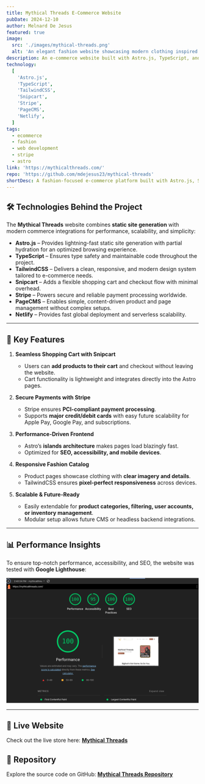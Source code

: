 ```yaml
---
title: Mythical Threads E-Commerce Website
pubDate: 2024-12-10
author: Melnard De Jesus
featured: true
image:
  src: './images/mythical-threads.png'
  alt: 'An elegant fashion website showcasing modern clothing inspired by myths and legends'
description: An e-commerce website built with Astro.js, TypeScript, and TailwindCSS, integrated with Snipcart and Stripe for a seamless shopping and checkout experience.
technology:
  [
    'Astro.js',
    'TypeScript',
    'TailwindCSS',
    'Snipcart',
    'Stripe',
    'PageCMS',
    'Netlify',
  ]
tags:
  - ecommerce
  - fashion
  - web development
  - stripe
  - astro
link: 'https://mythicalthreads.com/'
repo: 'https://github.com/mdejesus23/mythical-threads'
shortDesc: A fashion-focused e-commerce platform built with Astro.js, Snipcart, and Stripe, featuring fast performance, SEO optimization, and a smooth checkout experience.
---
```


## 🛠 Technologies Behind the Project

The **Mythical Threads** website combines **static site generation** with modern commerce integrations for performance, scalability, and simplicity:

- **Astro.js** – Provides lightning-fast static site generation with partial hydration for an optimized browsing experience.
- **TypeScript** – Ensures type safety and maintainable code throughout the project.
- **TailwindCSS** – Delivers a clean, responsive, and modern design system tailored to e-commerce needs.
- **Snipcart** – Adds a flexible shopping cart and checkout flow with minimal overhead.
- **Stripe** – Powers secure and reliable payment processing worldwide.
- **PageCMS** – Enables simple, content-driven product and page management without complex setups.
- **Netlify** – Provides fast global deployment and serverless scalability.

---

## 🌟 Key Features

1. **Seamless Shopping Cart with Snipcart**

   - Users can **add products to their cart** and checkout without leaving the website.
   - Cart functionality is lightweight and integrates directly into the Astro pages.

2. **Secure Payments with Stripe**

   - Stripe ensures **PCI-compliant payment processing**.
   - Supports **major credit/debit cards** with easy future scalability for Apple Pay, Google Pay, and subscriptions.

3. **Performance-Driven Frontend**

   - Astro’s **islands architecture** makes pages load blazingly fast.
   - Optimized for **SEO, accessibility, and mobile devices**.

4. **Responsive Fashion Catalog**

   - Product pages showcase clothing with **clear imagery and details**.
   - TailwindCSS ensures **pixel-perfect responsiveness** across devices.

5. **Scalable & Future-Ready**
   - Easily extendable for **product categories, filtering, user accounts, or inventory management**.
   - Modular setup allows future CMS or headless backend integrations.

---

## 📊 Performance Insights

To ensure top-notch performance, accessibility, and SEO, the website was tested with **Google Lighthouse**:

![Lighthouse performance results for Mythical Threads](./images/mythicalthreads-lighthouse-results.png)

---

## 🔗 Live Website

Check out the live store here: **[Mythical Threads](https://mythicalthreads.com/)**

## 📂 Repository

Explore the source code on GitHub: **[Mythical Threads Repository](https://github.com/mdejesus23/mythical-threads)**
